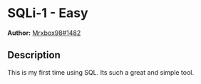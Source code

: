 # SQLi-1 - Easy
**Author:** [Mrxbox98#1482](https://github.com/mrxbox98)

## Description
This is my first time using SQL. Its such a great and simple tool.
